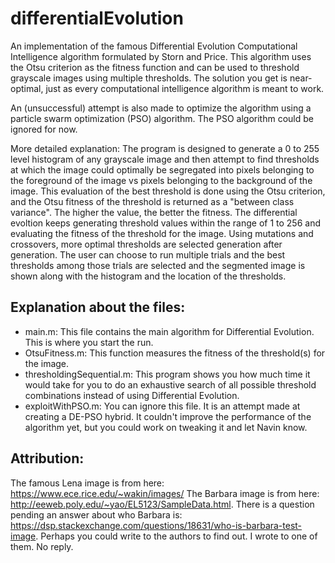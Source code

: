 # differentialEvolution

An implementation of the famous Differential Evolution Computational Intelligence algorithm formulated by Storn and Price. This algorithm uses the Otsu criterion as the fitness function and can be used to threshold grayscale images using multiple thresholds. The solution you get is near-optimal, just as every computational intelligence algorithm is meant to work.

An (unsuccessful) attempt is also made to optimize the algorithm using a particle swarm optimization (PSO) algorithm. The PSO algorithm could be ignored for now.

More detailed explanation: The program is designed to generate a 0 to 255 level histogram of any grayscale image and then attempt to find thresholds at which the image could optimally be segregated into pixels belonging to the foreground of the image vs pixels belonging to the background of the image. This evaluation of the best threshold is done using the Otsu criterion, and the Otsu fitness of the threshold is returned as a "between class variance". The higher the value, the better the fitness.
The differential evoltion keeps generating threshold values within the range of 1 to 256 and evaluating the fitness of the threshold for the image. Using mutations and crossovers, more optimal thresholds are selected generation after generation. 
The user can choose to run multiple trials and the best thresholds among those trials are selected and the segmented image is shown along with the histogram and the location of the thresholds.

Explanation about the files:
----------------------------
* main.m: This file contains the main algorithm for Differential Evolution. This is where you start the run. 
* OtsuFitness.m: This function measures the fitness of the threshold(s) for the image.
* thresholdingSequential.m: This program shows you how much time it would take for you to do an exhaustive search of all possible threshold combinations instead of using Differential Evolution.
* exploitWithPSO.m: You can ignore this file. It is an attempt made at creating a DE-PSO hybrid. It couldn't improve the performance of the algorithm yet, but you could work on tweaking it and let Navin know.

Attribution:
------------
The famous Lena image is from here: https://www.ece.rice.edu/~wakin/images/
The Barbara image is from here: http://eeweb.poly.edu/~yao/EL5123/SampleData.html. There is a question pending an answer about who Barbara is: https://dsp.stackexchange.com/questions/18631/who-is-barbara-test-image. Perhaps you could write to the authors to find out. I wrote to one of them. No reply.
